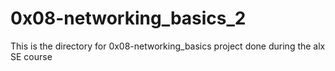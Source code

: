 # 0x08-networking_basics_2

This is the directory for 0x08-networking_basics project done during the alx SE course
